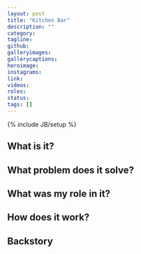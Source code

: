 ```yaml
---
layout: post
title: "Kitchen Bar"
description: ""
category: 
tagline: 
github: 
galleryimages: 
gallerycaptions: 
heroimage: 
instagrams: 
link: 
videos: 
roles: 
status: 
tags: []
---
```

{% include JB/setup %}

## What is it? 

## What problem does it solve? 

## What was my role in it? 

## How does it work? 

## Backstory 

